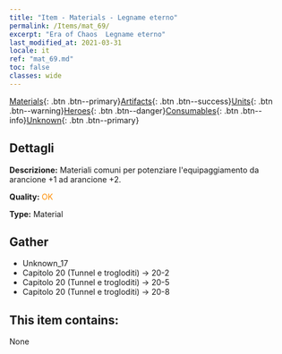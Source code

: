 ```yaml
---
title: "Item - Materials - Legname eterno"
permalink: /Items/mat_69/
excerpt: "Era of Chaos  Legname eterno"
last_modified_at: 2021-03-31
locale: it
ref: "mat_69.md"
toc: false
classes: wide
---
```

 [Materials](/it/Items/){: .btn .btn--primary}[Artifacts](/it/Items/Artifacts/){: .btn .btn--success}[Units](/it/Items/Units/){: .btn .btn--warning}[Heroes](/it/Items/Heroes/){: .btn .btn--danger}[Consumables](/it/Items/Consumables/){: .btn .btn--info}[Unknown](/it/Items/Unknown/){: .btn .btn--primary}

## Dettagli
 **Descrizione:** Materiali comuni per potenziare l'equipaggiamento da arancione +1 ad arancione +2.

 **Quality:** <span style="color: #FF8C00">OK</span>

 **Type:** Material

## Gather

*    Unknown_17 
*    Capitolo 20 (Tunnel e trogloditi) -> 20-2 
*    Capitolo 20 (Tunnel e trogloditi) -> 20-5 
*    Capitolo 20 (Tunnel e trogloditi) -> 20-8 

## This item contains:

  None

